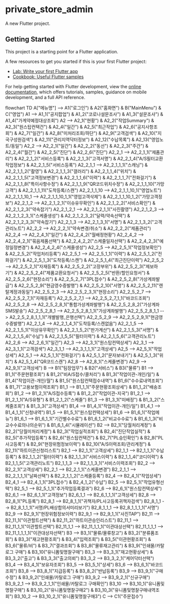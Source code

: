 # private_store_admin

A new Flutter project.

## Getting Started

This project is a starting point for a Flutter application.

A few resources to get you started if this is your first Flutter project:

- [Lab: Write your first Flutter app](https://docs.flutter.dev/get-started/codelab)
- [Cookbook: Useful Flutter samples](https://docs.flutter.dev/cookbook)

For help getting started with Flutter development, view the
[online documentation](https://docs.flutter.dev/), which offers tutorials,
samples, guidance on mobile development, and a full API reference.


flowchart TD
    A["메뉴명"] --> A1("로그인") & A2("홈화면") & B("MainMenu") & C("영업")
    A1 --> A1_1("공지팝업") & A1_2("코로나설문조사") & A1_3("설문조사") & A1_4("가계약예정대상조회")
    A2 --> A2_1("현황") & A2_2("작업Summary") & A2_3("원스탑컨택건") & A2_4("일간") & A2_5("최근작업") & A2_6("공지사항조회") & A2_7("일간") & A2_8("미처리조회/하단") & A2_9("고객검색") & A2_10("지국구성원검색") & A2_11("관리지역닥터정보") & A2_12("수납목록") & A2_13("영업노트/동일")
    A2_2 --> A2_2_1("일간") & A2_2_2("동선") & A2_2_3("주간") & A2_2_4("월간") & A2_2_5("진단") & A2_2_6("진단")
    A2_2_1 --> A2_2_1_1("제품관리") & A2_2_1_2("서비스등록") & A2_2_1_3("고객서명") & A2_2_1_4("A/S필터교환작업정보") & A2_2_1_5("서비스등록")
    A2_2_1_1 --> A2_2_1_1_1("스캐닝") & A2_2_1_1_2("촬영") & A2_2_1_1_3("갤러리") & A2_2_1_1_4("위치") & A2_2_1_1_5("고객정보변경") & A2_2_1_1_6("이력") & A2_2_1_1_7("전화걸기") & A2_2_1_1_8("특이사항수정") & A2_2_1_1_9("QR코드위치수정") & A2_2_1_1_10("가망고객") & A2_2_1_1_11("도착등록/스캔")
    A2_2_1_1_10 --> A2_2_1_1_10_1("영업노트")
    A2_2_1_1_10_1 --> A2_2_1_1_10_1_1("영업고객삭제") & A2_2_1_1_10_1_2("가망고객정보")
    A2_2_1_2 --> A2_2_1_2_1("이슈유무확인") & A2_2_1_2_2("서비스확인") & A2_2_1_2_3("약속잡기")
    A2_2_1_2_1 --> A2_2_1_2_1_1("사진촬영")
    A2_2_1_2_3 --> A2_2_1_2_3_1("스케줄생성") & A2_2_1_2_3_2("달력/약속선택") & A2_2_1_2_3_3("약속잡기")
    A2_2_1_3 --> A2_2_1_3_1("서명") & A2_2_1_3_2("고객관리노트")
    A2_2_2 --> A2_2_2_1("약속변경/취소") & A2_2_2_2("제품관리")
    A2_2_4 --> A2_2_4_1("일간") & A2_2_4_2("월배정현황")
    A2_2_4_2 --> A2_2_4_2_1("묶음제품선택") & A2_2_4_2_2("스케줄일자선택") & A2_2_4_2_3("예정일정변경") & A2_2_4_2_4("스케줄생성")
    A2_2_5 --> A2_2_5_1("작업정보확인") & A2_2_5_2("작업처리등록")
    A2_2_5_1 --> A2_2_5_1_1("이력") & A2_2_5_1_2("전화걸기") & A2_2_5_1_3("도착등록/스캔") & A2_2_5_1_4("최근진단이력")
    A2_2_5_2 --> A2_2_5_2_1("자재등록") & A2_2_5_2_2("고장부위") & A2_2_5_2_3("제보하기") & A2_2_5_2_4("제품교환요청서") & A2_2_5_2_5("반환/할인요청서") & A2_2_5_2_6("현장소리") & A2_2_5_2_7("3PL접수") & A2_2_5_2_8("가상계좌발급") & A2_2_5_2_9("현금영수증발행") & A2_2_5_2_10("서명") & A2_2_5_2_11("렌탈계정과동일")
    A2_2_5_2_3 --> A2_2_5_2_3_1("현장소리")
    A2_2_5_2_7 --> A2_2_5_2_7_1("자재등록")
    A2_2_5_2_7_1 --> A2_2_5_2_7_1_1("바코드조회")
    A2_2_5_2_8 --> A2_2_5_2_8_1("통합가상계좌발행") & A2_2_5_2_8_2("가상계좌SMS발송")
    A2_2_5_2_8_1 --> A2_2_5_2_8_1_1("가상계좌발행")
    A2_2_5_2_8_1_1 --> A2_2_5_2_8_1_1_1("개별발행_은행선택")
    A2_2_5_2_9 --> A2_2_5_2_9_1("현금영수증발행")
    A2_2_1_4 --> A2_2_1_4_1("도착등록/스캔없음")
    A2_2_1_5 --> A2_2_1_5_1("이상유무확인") & A2_2_1_5_2("판가계산") & A2_2_1_5_3("서명") & A2_2_1_5_4("수납") & A2_2_1_5_5("필터이력") & A2_2_1_5_6("고객관리노트")
    A2_2_6 --> A2_2_6_1("일간")
    A2_3 --> A2_3_1("원스탑컨택상세")
    A2_3_1 --> A2_3_1_1("고객검색")
    A2_3_1_1 --> A2_3_1_1_1("고객상세")
    A2_5 --> A2_5_1("작업상세")
    A2_5_1 --> A2_5_1_1("전화걸기") & A2_5_1_2("문자보내기") & A2_5_1_3("위치") & A2_5_1_4("QR코드스캔")
    A2_8 --> A2_8_1("스케줄변경")
    A2_9 --> A2_9_1("고객상세")
    B --> B1("팀장업무") & B2("서비스") & B3("물류")
    B1 --> B1_1("주문현황조회") & B1_2("비A/S접수/콜처리") & B1_3("작업이관-개인/일") & B1_4("작업이관-개인/월") & B1_5("원스탑컨택접수내역") & B1_6("수수료내역조회") & B1_7("고용보험이력조회")
    B1_1 --> B1_1_1("주문현황조회상세") & B1_1_2("배송조회")
    B1_2 --> B1_2_1("A/S접수등록") & B1_2_2("작업이관-지국")
    B1_2_1 --> B1_2_1_1("A/S유형") & B1_2_1_2("스케줄")
    B1_3 --> B1_3_1("미배정") & B1_3_2("스케줄조회") & B1_3_3("고객상세")
    B1_4 --> B1_4_1("작업이관-개인/일")
    B1_4_1 --> B1_4_1_1("신청내역")
    B1_5 --> B1_5_1("원스탑컨택상세")
    B1_6 --> B1_6_1("작업메뉴")
    B1_6_1 --> B1_6_1_1("기간별수수료") & B1_6_1_2("비교수수료") & B1_6_1_3("비교수수료의나의순위") & B1_6_1_4("시뮬레이션")
    B2 --> B2_1("당월처리계정") & B2_2("당월미처리계정") & B2_3("작업실적조회") & B2_4("진단작업실적") & B2_5("추가작업등록") & B2_6("원스탑컨택건") & B2_7("PL승인확인") & B2_8("PL사고등록") & B2_9("현장위험정보이력") & B2_10("A/S이력조회/관리계정") & B2_11("하트이관신청리스트")
    B2_1 --> B2_1_1("고객상세")
    B2_1_1 --> B2_1_1_1("수납등록") & B2_1_1_2("필터이력") & B2_1_1_3("서비스이력") & B2_1_1_4("코디이력") & B2_1_1_5("고객관리노트")
    B2_1_1_3 --> B2_1_1_3_1("서비스이력조회")
    B2_2 --> B2_2_1("고객상세")
    B2_2_1 --> B2_2_1_1("스케줄변경")
    B2_2_1_1 --> B2_2_1_1_1("날짜선택") & B2_2_1_1_2("스케줄등록")
    B2_4 --> B2_4_1("작업상세")
    B2_4_1 --> B2_4_1_1("3PL접수") & B2_4_1_2("수납")
    B2_5 --> B2_5_1("작업유형선택")
    B2_5_1 --> B2_5_1_1("추가작업등록결과")
    B2_6 --> B2_6_1("원스탑컨택상세")
    B2_6_1 --> B2_6_1_1("고객정보")
    B2_6_1_1 --> B2_6_1_1_1("고객상세")
    B2_8 --> B2_8_1("PL등록")
    B2_8_1 --> B2_8_1_1("귀책자/PL사고등록귀책자검색")
    B2_8_1_1 --> B2_8_1_1_1("서명/PL배상합의서미리보기")
    B2_8_1_1_1 --> B2_8_1_1_1_1("서명")
    B2_9 --> B2_9_1("현장위험정보이력")
    B2_9_1 --> B2_9_1_1("사진TAP")
    B2_11 --> B2_11_1("이관할트선택") & B2_11_2("하트이관승인리스트")
    B2_11_1 --> B2_11_1_1("이관할트선택")
    B2_11_1_1 --> B2_11_1_1_1("이관대상선택")
    B2_11_1_1_1 --> B2_11_1_1_1_1("이관대상자선택")
    B3 --> B3_1("물류/물류창고") & B3_2("분류품조회") & B3_3("재고현황조회") & B3_4("입력조회") & B3_5("이관현황조회") & B3_6("물류/비") & B3_7("결과조회") & B3_8("물류재고관리") & B3_9("인쇄물/카탈로그 구매") & B3_10("유니폼및명찰구매")
    B3_3 --> B3_3_1("재고현황상세") & B3_3_2("출고") & B3_3_3("출고의뢰")
    B3_3_2 --> B3_3_2_1("케어닥터선택")
    B3_4 --> B3_4_1("보유자조회")
    B3_5 --> B3_5_1("상세")
    B3_6 --> B3_6_1("바코드조회")
    B3_8 --> B3_8_1("지급등록") & B3_8_2("반납등록")
    B3_9 --> B3_9_1("구매수정") & B3_9_2("인쇄물/카탈로그 구매")
    B3_9_2 --> B3_9_2_1("신규구매")
    B3_9_2_1 --> B3_9_2_1_1("인쇄물/카탈로그 구매확인")
    B3_10 --> B3_10_1("유니폼및명찰구매") & B3_10_2("유니폼및명찰구매2") & B3_10_3("유니폼및명찰구매내역조회")
    B3_10_2 --> B3_10_2_1("유니폼및명찰구매3")
    C --> C1("주문접수")

